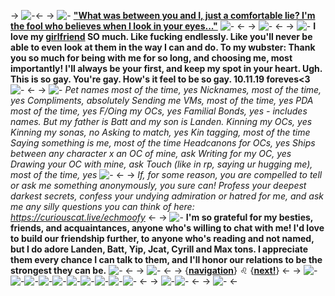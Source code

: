 -> ![-](https://files.catbox.moe/u6bcsq.jpg)<-
-> ![-](https://files.catbox.moe/6keb2s.gif) [**"What was between you and I, just a comfortable lie? I'm the fool who believes when I look in your eyes..."**](https://youtu.be/1Dcero0jcTs?si=h8Eo-iWPrc1jmOt8) ![-](https://files.catbox.moe/w1rrtp.gif) <-
-> ![-](https://files.catbox.moe/wca6ka.gif) <-
-> ![-](https://files.catbox.moe/z598b6.gif) **I love my [girlfriend](https://rentry.co/dimetrodon) SO much. Like fucking endlessly. Like you'll never be able to even look at them in the way I can and do. To my wubster: Thank you so much for being with me for so long, and choosing me, most importantly! I'll always be your first, and keep my spot in your heart. Ugh. This is so gay. You're gay. How's it feel to be so gay. 10.11.19 foreves<3** ![-](https://files.catbox.moe/3r6mni.gif) <-
-> ![-](https://files.catbox.moe/zmpy79.gifv) *Pet names most of the time, yes
Nicknames, most of the time, yes
Compliments, absolutely
Sending me VMs, most of the time, yes
PDA most of the time, yes
F/Oing my OCs, yes
Familial Bonds, yes - includes names. But my father is Batt and my son is Landen.
Kinning my OCs, yes
Kinning my sonas, no
Asking to match, yes
Kin tagging, most of the time
Saying something is me, most of the time
Headcanons for OCs, yes
Ships between any character x an OC of mine, ask
Writing for my OC, yes
Drawing your OC with mine, ask
Touch (like in rp, saying ur hugging me), most of the time, yes* ![-](https://files.catbox.moe/pvzxkb.gif) <-
-> *If, for some reason, you are compelled to tell or ask me something anonymously, you sure can! Profess your deepest darkest secrets, confess your undying admiration or hatred for me, and ask me any silly questions you can think of here: https://curiouscat.live/echmoofy* <-
-> ![-](https://files.catbox.moe/umk2fe.gif) **I'm so grateful for my besties, friends, and acquaintances, anyone who's willing to chat with me! I'd love to build our friendship further, to anyone who's reading and not named, but I do adore Landen, Batt, Yip, Jcat, Cyrill and Max tons. I appreciate them every chance I can talk to them, and I'll honor our relations to be the strongest they can be.** ![-](https://files.catbox.moe/z9dxzp.gif) <-
-> ![-](https://files.catbox.moe/9s8cb7.png) <-
-> {[**navigation**](https://rentry.co/echofluffy)} ♌ {[**next!**](https://rentry.co/sparklypup)} <-
-> ![-](https://files.catbox.moe/95s09q.png)![-](https://files.catbox.moe/fq18au.gif)![-](https://files.catbox.moe/f7sw2z.gif)![-](https://files.catbox.moe/s00kzc.png)![-](https://files.catbox.moe/7voeff.png)![-](https://files.catbox.moe/zxwnk6.gif)![-](https://files.catbox.moe/9nla20.png)![-](https://files.catbox.moe/w2b05c.png)![-](https://files.catbox.moe/4913rc.gif)![-](https://files.catbox.moe/p7s57c.png) <-
-> ![-](https://files.catbox.moe/palxyo.gif)![-](https://files.catbox.moe/j85q9t.gif) <-
-> ![-](https://files.catbox.moe/088trf.png) <-